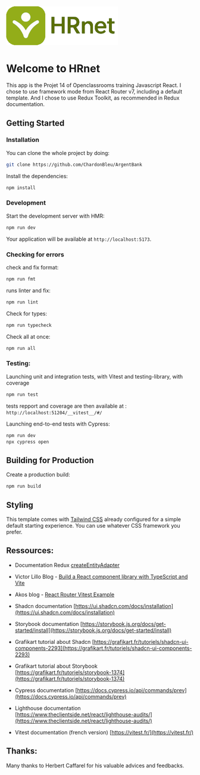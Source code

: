# ![HRNet](public/hrnet_logo.png)

# Welcome to HRnet

This app is the Projet 14 of Openclassrooms training Javascript React.
I chose to use framework mode from React Router v7, including a default template.
And I chose to use Redux Toolkit, as recommended in Redux documentation.

## Getting Started

### Installation

You can clone the whole project by doing:

```bash
git clone https://github.com/ChardonBleu/ArgentBank
```

Install the dependencies:

```bash
npm install
```

### Development

Start the development server with HMR:

```bash
npm run dev
```

Your application will be available at `http://localhost:5173`.

### Checking for errors

check and fix format:

```bash
npm run fmt
```

runs linter and fix:

```bash
npm run lint
```

Check for types:

```bash
npm run typecheck
```

Check all at once:

```bash
npm run all
```

### Testing:

Launching unit and integration tests, with Vitest and testing-library, with coverage

```bash
npm run test
```

tests repport and coverage are then available at :  
`http://localhost:51204/__vitest__/#/`

Launching end-to-end tests with Cypress:

```bash
npm run dev
npx cypress open
```

## Building for Production

Create a production build:

```bash
npm run build
```

## Styling

This template comes with [Tailwind CSS](https://tailwindcss.com/) already configured for a simple default starting experience. You can use whatever CSS framework you prefer.

## Ressources:

- Documentation Redux [createEntityAdapter](https://redux-toolkit.js.org/api/createEntityAdapter#crud-functions)

- Victor Lillo Blog - [Build a React component library with TypeScript and Vite](https://victorlillo.dev/blog/react-typescript-vite-component-library)

- Akos blog - [React Router Vitest Example](https://akoskm.com/react-router-vitest-example/)

- Shadcn documentation [https://ui.shadcn.com/docs/installation](https://ui.shadcn.com/docs/installation)

- Storybook documentation [https://storybook.js.org/docs/get-started/install](https://storybook.js.org/docs/get-started/install)

- Grafikart tutorial about Shadcn [https://grafikart.fr/tutoriels/shadcn-ui-components-2293](https://grafikart.fr/tutoriels/shadcn-ui-components-2293)

- Grafikart tutorial about Storybook [https://grafikart.fr/tutoriels/storybook-1374](https://grafikart.fr/tutoriels/storybook-1374)

- Cypress documentation [https://docs.cypress.io/api/commands/prev](https://docs.cypress.io/api/commands/prev)

- Lighthouse documentation [https://www.theclientside.net/react/lighthouse-audits/](https://www.theclientside.net/react/lighthouse-audits/)

- Vitest documentation (french version) [https://vitest.fr/](https://vitest.fr/)

## Thanks:

Many thanks to Herbert Caffarel for his valuable advices and feedbacks.
